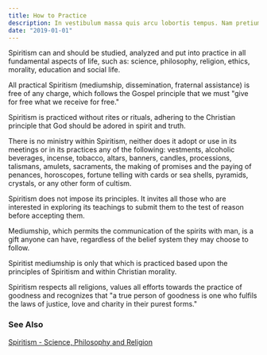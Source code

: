 ```yaml
---
title: How to Practice
description: In vestibulum massa quis arcu lobortis tempus. Nam pretium arcu in odio vulputate luctus.
date: "2019-01-01"
---
```


Spiritism can and should be studied, analyzed and put into practice in all fundamental aspects of life, such as: science, philosophy, religion, ethics, morality, education and social life.

All practical Spiritism (mediumship, dissemination, fraternal assistance)  is free of any charge, which follows the Gospel principle that we must "give for free what we receive for free."

Spiritism is practiced without rites or rituals, adhering to the Christian principle that God should be adored in spirit and truth.

There is no ministry within Spiritism,  neither does it adopt or use in its meetings or in its practices any of the following: vestments, alcoholic beverages, incense, tobacco, altars, banners, candles, processions, talismans, amulets, sacraments, the making of promises and the paying of penances, horoscopes, fortune telling with cards or sea shells, pyramids, crystals, or any other form of cultism.

Spiritism does not impose its principles. It invites all those who are interested in exploring its teachings to submit them to the test of reason before accepting them.

Mediumship, which permits the communication of the spirits with man, is a gift anyone can have, regardless of the belief system they may choose to follow. 

Spiritist mediumship is only that which is practiced based upon the principles of Spiritism and within Christian morality.

Spiritism respects all religions, values all efforts towards the practice of goodness and recognizes that "a true person of goodness is one who fulfils the laws of justice, love and charity in their purest forms."  


### See Also
[Spiritism - Science, Philosophy and Religion](science-philosophy-religion)

